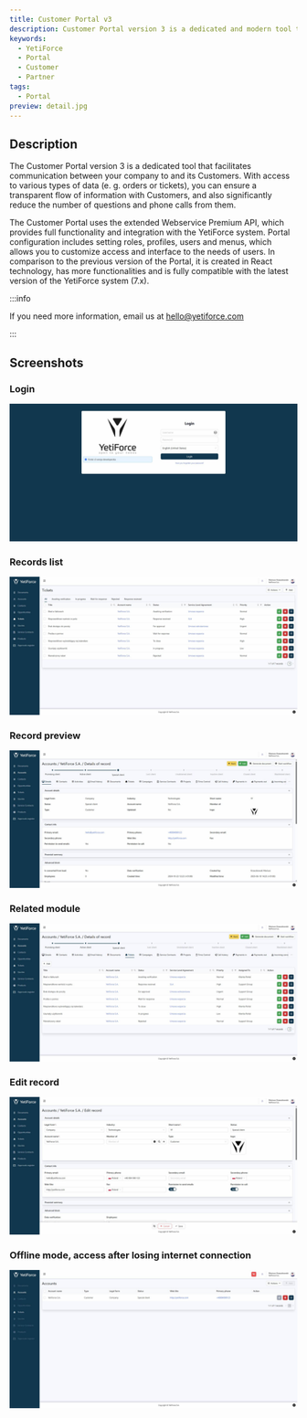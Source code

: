 ```yaml
---
title: Customer Portal v3
description: Customer Portal version 3 is a dedicated and modern tool that enables your company to communicate with its customers, partners and all external businesses.
keywords:
  - YetiForce
  - Portal
  - Customer
  - Partner
tags:
  - Portal
preview: detail.jpg
---
```


## Description

The Customer Portal version 3 is a dedicated tool that facilitates communication between your company to and its Customers. With access to various types of data (e. g. orders or tickets), you can ensure a transparent flow of information with Customers, and also significantly reduce the number of questions and phone calls from them.

The Customer Portal uses the extended Webservice Premium API, which provides full functionality and integration with the YetiForce system. Portal configuration includes setting roles, profiles, users and menus, which allows you to customize access and interface to the needs of users. In comparison to the previous version of the Portal, it is created in React technology, has more functionalities and is fully compatible with the latest version of the YetiForce system (7.x).

:::info

If you need more information, email us at hello@yetiforce.com

:::

## Screenshots

### Login

![Login](login.jpg)

### Records list

![Records list](list.jpg)

### Record preview

![Record preview](detail.jpg)

### Related module

![Related module](detail_releted.jpg)

### Edit record

![Edit record](edit.jpg)

### Offline mode, access after losing internet connection

![offline](offline.jpg)
